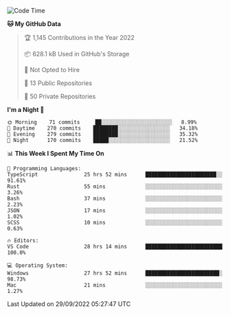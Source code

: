 <!--START_SECTION:waka-->
![Code Time](http://img.shields.io/badge/Code%20Time-3%2C039%20hrs-blue)

**🐱 My GitHub Data** 

> 🏆 1,145 Contributions in the Year 2022
 > 
> 📦 628.1 kB Used in GitHub's Storage 
 > 
> 🚫 Not Opted to Hire
 > 
> 📜 13 Public Repositories 
 > 
> 🔑 50 Private Repositories  
 > 
**I'm a Night 🦉** 

```text
🌞 Morning    71 commits     ██░░░░░░░░░░░░░░░░░░░░░░░   8.99% 
🌆 Daytime    270 commits    ████████░░░░░░░░░░░░░░░░░   34.18% 
🌃 Evening    279 commits    ████████░░░░░░░░░░░░░░░░░   35.32% 
🌙 Night      170 commits    █████░░░░░░░░░░░░░░░░░░░░   21.52%

```


📊 **This Week I Spent My Time On** 

```text
💬 Programming Languages: 
TypeScript               25 hrs 52 mins      ███████████████████████░░   91.61% 
Rust                     55 mins             ░░░░░░░░░░░░░░░░░░░░░░░░░   3.26% 
Bash                     37 mins             ░░░░░░░░░░░░░░░░░░░░░░░░░   2.23% 
JSON                     17 mins             ░░░░░░░░░░░░░░░░░░░░░░░░░   1.02% 
SCSS                     10 mins             ░░░░░░░░░░░░░░░░░░░░░░░░░   0.63%

🔥 Editors: 
VS Code                  28 hrs 14 mins      █████████████████████████   100.0%

💻 Operating System: 
Windows                  27 hrs 52 mins      ████████████████████████░   98.73% 
Mac                      21 mins             ░░░░░░░░░░░░░░░░░░░░░░░░░   1.27%

```


 Last Updated on 29/09/2022 05:27:47 UTC
<!--END_SECTION:waka-->

